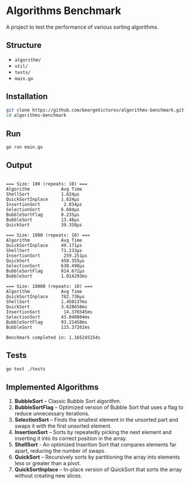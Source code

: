 # Algorithms Benchmark

A project to test the performance of various sorting algorithms.

## Structure

- `algorithm/`
- `util/`
- `tests/`
- `main.go`

## Installation

```bash
git clone https://github.com/GeorgeVictorov/algorithms-benchmark.git
cd algorithms-benchmark
```

## Run

```bash
go run main.go
```

## Output

```

=== Size: 100 (repeats: 10) ===
Algorithm            Avg Time
ShellSort            1.624µs
QuickSortInplace     1.624µs
InsertionSort         2.034µs
SelectionSort        6.684µs
BubbleSortFlag       8.235µs
BubbleSort           13.48µs
QuickSort            39.358µs

=== Size: 1000 (repeats: 10) ===
Algorithm            Avg Time
QuickSortInplace     49.171µs
ShellSort            71.233µs
InsertionSort         259.251µs
QuickSort            450.355µs
SelectionSort        630.498µs
BubbleSortFlag       814.672µs
BubbleSort           1.014293ms

=== Size: 10000 (repeats: 10) ===
Algorithm            Avg Time
QuickSortInplace     782.736µs
ShellSort            1.450137ms
QuickSort            3.628658ms
InsertionSort         14.376545ms
SelectionSort        43.040804ms
BubbleSortFlag       93.21458ms
BubbleSort           115.37261ms

Benchmark completed in: 1.165245154s
```

## Tests

```bash
go test ./tests
```

## Implemented Algorithms

1. **BubbleSort** – Classic Bubble Sort algorithm.
2. **BubbleSortFlag** – Optimized version of Bubble Sort that uses a flag to reduce unnecessary iterations.
3. **SelectionSort** – Finds the smallest element in the unsorted part and swaps it with the first unsorted element.
4. **InsertionSort** – Sorts by repeatedly picking the next element and inserting it into its correct position in the array.
5. **ShellSort** - An optimized Insertion Sort that compares elements far apart, reducing the number of swaps.
6. **QuickSort** – Recursively sorts by partitioning the array into elements less or greater than a pivot.
7. **QuickSortInplace** – In-place version of QuickSort that sorts the array without creating new slices.
